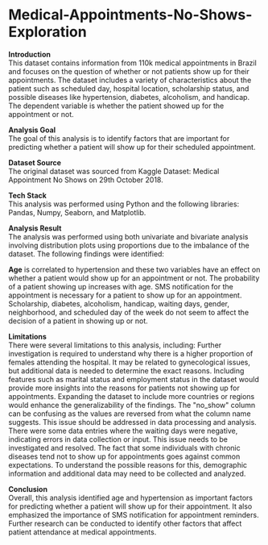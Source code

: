 # Medical-Appointments-No-Shows-Exploration

**Introduction**<br/>
This dataset contains information from 110k medical appointments in Brazil and focuses on the question of whether or not patients show up for their appointments. The dataset includes a variety of characteristics about the patient such as scheduled day, hospital location, scholarship status, and possible diseases like hypertension, diabetes, alcoholism, and handicap. The dependent variable is whether the patient showed up for the appointment or not.

**Analysis Goal**<br/>
The goal of this analysis is to identify factors that are important for predicting whether a patient will show up for their scheduled appointment.

**Dataset Source**<br/>
The original dataset was sourced from Kaggle Dataset: Medical Appointment No Shows on 29th October 2018.

**Tech Stack**<br/>
This analysis was performed using Python and the following libraries: Pandas, Numpy, Seaborn, and Matplotlib.

**Analysis Result**<br/>
The analysis was performed using both univariate and bivariate analysis involving distribution plots using proportions due to the imbalance of the dataset. The following findings were identified:

**Age** is correlated to hypertension and these two variables have an effect on whether a patient would show up for an appointment or not. The probability of a patient showing up increases with age.
SMS notification for the appointment is necessary for a patient to show up for an appointment.
Scholarship, diabetes, alcoholism, handicap, waiting days, gender, neighborhood, and scheduled day of the week do not seem to affect the decision of a patient in showing up or not.

**Limitations**<br/>
There were several limitations to this analysis, including:
Further investigation is required to understand why there is a higher proportion of females attending the hospital. It may be related to gynecological issues, but additional data is needed to determine the exact reasons.
Including features such as marital status and employment status in the dataset would provide more insights into the reasons for patients not showing up for appointments.
Expanding the dataset to include more countries or regions would enhance the generalizability of the findings.
The "no_show" column can be confusing as the values are reversed from what the column name suggests. This issue should be addressed in data processing and analysis.
There were some data entries where the waiting days were negative, indicating errors in data collection or input. This issue needs to be investigated and resolved.
The fact that some individuals with chronic diseases tend not to show up for appointments goes against common expectations. To understand the possible reasons for this, demographic information and additional data may need to be collected and analyzed.








**Conclusion**<br/>
Overall, this analysis identified age and hypertension as important factors for predicting whether a patient will show up for their appointment. It also emphasized the importance of SMS notification for appointment reminders. Further research can be conducted to identify other factors that affect patient attendance at medical appointments.
